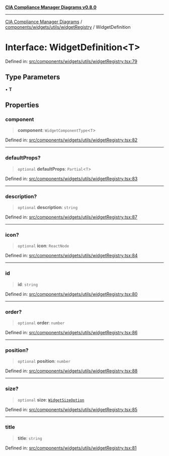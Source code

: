 [**CIA Compliance Manager Diagrams v0.8.0**](../../../../../README.md)

***

[CIA Compliance Manager Diagrams](../../../../../modules.md) / [components/widgets/utils/widgetRegistry](../README.md) / WidgetDefinition

# Interface: WidgetDefinition\<T\>

Defined in: [src/components/widgets/utils/widgetRegistry.tsx:79](https://github.com/Hack23/cia-compliance-manager/blob/9d71808d079d754f4b85858b6e4ea1bff990b076/src/components/widgets/utils/widgetRegistry.tsx#L79)

## Type Parameters

• **T**

## Properties

### component

> **component**: `WidgetComponentType`\<`T`\>

Defined in: [src/components/widgets/utils/widgetRegistry.tsx:82](https://github.com/Hack23/cia-compliance-manager/blob/9d71808d079d754f4b85858b6e4ea1bff990b076/src/components/widgets/utils/widgetRegistry.tsx#L82)

***

### defaultProps?

> `optional` **defaultProps**: `Partial`\<`T`\>

Defined in: [src/components/widgets/utils/widgetRegistry.tsx:83](https://github.com/Hack23/cia-compliance-manager/blob/9d71808d079d754f4b85858b6e4ea1bff990b076/src/components/widgets/utils/widgetRegistry.tsx#L83)

***

### description?

> `optional` **description**: `string`

Defined in: [src/components/widgets/utils/widgetRegistry.tsx:87](https://github.com/Hack23/cia-compliance-manager/blob/9d71808d079d754f4b85858b6e4ea1bff990b076/src/components/widgets/utils/widgetRegistry.tsx#L87)

***

### icon?

> `optional` **icon**: `ReactNode`

Defined in: [src/components/widgets/utils/widgetRegistry.tsx:84](https://github.com/Hack23/cia-compliance-manager/blob/9d71808d079d754f4b85858b6e4ea1bff990b076/src/components/widgets/utils/widgetRegistry.tsx#L84)

***

### id

> **id**: `string`

Defined in: [src/components/widgets/utils/widgetRegistry.tsx:80](https://github.com/Hack23/cia-compliance-manager/blob/9d71808d079d754f4b85858b6e4ea1bff990b076/src/components/widgets/utils/widgetRegistry.tsx#L80)

***

### order?

> `optional` **order**: `number`

Defined in: [src/components/widgets/utils/widgetRegistry.tsx:86](https://github.com/Hack23/cia-compliance-manager/blob/9d71808d079d754f4b85858b6e4ea1bff990b076/src/components/widgets/utils/widgetRegistry.tsx#L86)

***

### position?

> `optional` **position**: `number`

Defined in: [src/components/widgets/utils/widgetRegistry.tsx:88](https://github.com/Hack23/cia-compliance-manager/blob/9d71808d079d754f4b85858b6e4ea1bff990b076/src/components/widgets/utils/widgetRegistry.tsx#L88)

***

### size?

> `optional` **size**: [`WidgetSizeOption`](../type-aliases/WidgetSizeOption.md)

Defined in: [src/components/widgets/utils/widgetRegistry.tsx:85](https://github.com/Hack23/cia-compliance-manager/blob/9d71808d079d754f4b85858b6e4ea1bff990b076/src/components/widgets/utils/widgetRegistry.tsx#L85)

***

### title

> **title**: `string`

Defined in: [src/components/widgets/utils/widgetRegistry.tsx:81](https://github.com/Hack23/cia-compliance-manager/blob/9d71808d079d754f4b85858b6e4ea1bff990b076/src/components/widgets/utils/widgetRegistry.tsx#L81)
